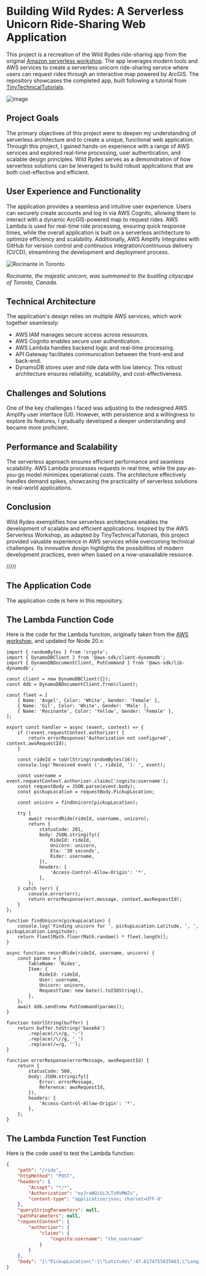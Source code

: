 # Building Wild Rydes: A Serverless Unicorn Ride-Sharing Web Application

This project is a recreation of the Wild Rydes ride-sharing app from the original [Amazon serverless workshop](https://aws.amazon.com/serverless-workshops/). The app leverages modern tools and AWS services to create a serverless unicorn ride-sharing service where users can request rides through an interactive map powered by ArcGIS. The repository showcases the completed app, built following a tutorial from [TinyTechnicalTutorials](https://youtu.be/K6v6t5z6AsU?si=tDEysyOLwFF7SD6D).

![image](https://github.com/user-attachments/assets/efbfa338-8b3d-453d-b1a8-2093cacb472f)

## Project Goals
The primary objectives of this project were to deepen my understanding of serverless architecture and to create a unique, functional web application. Through this project, I gained hands-on experience with a range of AWS services and explored real-time processing, user authentication, and scalable design principles. Wild Rydes serves as a demonstration of how serverless solutions can be leveraged to build robust applications that are both cost-effective and efficient.

## User Experience and Functionality
The application provides a seamless and intuitive user experience. Users can securely create accounts and log in via AWS Cognito, allowing them to interact with a dynamic ArcGIS-powered map to request rides. AWS Lambda is used for real-time ride processing, ensuring quick response times, while the overall application is built on a serverless architecture to optimize efficiency and scalability. Additionally, AWS Amplify integrates with GitHub for version control and continuous integration/continuous delivery (CI/CD), streamlining the development and deployment process.

![Rocinante in Toronto](https://github.com/user-attachments/assets/60ee783b-4dc6-4fd8-ae15-36a60839ebef)

*Rocinante, the majestic unicorn, was summoned to the bustling cityscape of Toronto, Canada.*


## Technical Architecture
The application's design relies on multiple AWS services, which work together seamlessly:
- AWS IAM manages secure access across resources.
- AWS Cognito enables secure user authentication.
- AWS Lambda handles backend logic and real-time processing.
- API Gateway facilitates communication between the front-end and back-end.
- DynamoDB stores user and ride data with low latency.
This robust architecture ensures reliability, scalability, and cost-effectiveness.

## Challenges and Solutions
One of the key challenges I faced was adjusting to the redesigned AWS Amplify user interface (UI). However, with persistence and a willingness to explore its features, I gradually developed a deeper understanding and became more proficient.

## Performance and Scalability
The serverless approach ensures efficient performance and seamless scalability. AWS Lambda processes requests in real time, while the pay-as-you-go model minimizes operational costs. The architecture effectively handles demand spikes, showcasing the practicality of serverless solutions in real-world applications.

## Conclusion
Wild Rydes exemplifies how serverless architecture enables the development of scalable and efficient applications. Inspired by the AWS Serverless Workshop, as adapted by TinyTechnicalTutorials, this project provided valuable experience in AWS services while overcoming technical challenges. Its innovative design highlights the possibilities of modern development practices, even when based on a now-unavailable resource.



/////
## The Application Code
The application code is here in this repository.

## The Lambda Function Code
Here is the code for the Lambda function, originally taken from the [AWS workshop](https://aws.amazon.com/getting-started/hands-on/build-serverless-web-app-lambda-apigateway-s3-dynamodb-cognito/module-3/ ), and updated for Node 20.x:

```node
import { randomBytes } from 'crypto';
import { DynamoDBClient } from '@aws-sdk/client-dynamodb';
import { DynamoDBDocumentClient, PutCommand } from '@aws-sdk/lib-dynamodb';

const client = new DynamoDBClient({});
const ddb = DynamoDBDocumentClient.from(client);

const fleet = [
    { Name: 'Angel', Color: 'White', Gender: 'Female' },
    { Name: 'Gil', Color: 'White', Gender: 'Male' },
    { Name: 'Rocinante', Color: 'Yellow', Gender: 'Female' },
];

export const handler = async (event, context) => {
    if (!event.requestContext.authorizer) {
        return errorResponse('Authorization not configured', context.awsRequestId);
    }

    const rideId = toUrlString(randomBytes(16));
    console.log('Received event (', rideId, '): ', event);

    const username = event.requestContext.authorizer.claims['cognito:username'];
    const requestBody = JSON.parse(event.body);
    const pickupLocation = requestBody.PickupLocation;

    const unicorn = findUnicorn(pickupLocation);

    try {
        await recordRide(rideId, username, unicorn);
        return {
            statusCode: 201,
            body: JSON.stringify({
                RideId: rideId,
                Unicorn: unicorn,
                Eta: '30 seconds',
                Rider: username,
            }),
            headers: {
                'Access-Control-Allow-Origin': '*',
            },
        };
    } catch (err) {
        console.error(err);
        return errorResponse(err.message, context.awsRequestId);
    }
};

function findUnicorn(pickupLocation) {
    console.log('Finding unicorn for ', pickupLocation.Latitude, ', ', pickupLocation.Longitude);
    return fleet[Math.floor(Math.random() * fleet.length)];
}

async function recordRide(rideId, username, unicorn) {
    const params = {
        TableName: 'Rides',
        Item: {
            RideId: rideId,
            User: username,
            Unicorn: unicorn,
            RequestTime: new Date().toISOString(),
        },
    };
    await ddb.send(new PutCommand(params));
}

function toUrlString(buffer) {
    return buffer.toString('base64')
        .replace(/\+/g, '-')
        .replace(/\//g, '_')
        .replace(/=/g, '');
}

function errorResponse(errorMessage, awsRequestId) {
    return {
        statusCode: 500,
        body: JSON.stringify({
            Error: errorMessage,
            Reference: awsRequestId,
        }),
        headers: {
            'Access-Control-Allow-Origin': '*',
        },
    };
}
```

## The Lambda Function Test Function
Here is the code used to test the Lambda function:

```json
{
    "path": "/ride",
    "httpMethod": "POST",
    "headers": {
        "Accept": "*/*",
        "Authorization": "eyJraWQiOiJLTzRVMWZs",
        "content-type": "application/json; charset=UTF-8"
    },
    "queryStringParameters": null,
    "pathParameters": null,
    "requestContext": {
        "authorizer": {
            "claims": {
                "cognito:username": "the_username"
            }
        }
    },
    "body": "{\"PickupLocation\":{\"Latitude\":47.6174755835663,\"Longitude\":-122.28837066650185}}"
}
```


